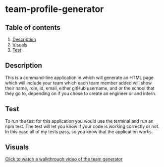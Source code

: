 # team-profile-generator

  ## Table of contents
  1. [Description](#Description)
  1. [Visuals](#Visuals)
  1. [Test](#Test)


  
  ## Description
  This is a command-line application in which will generate an HTML page which will include your team which each team member added will show their name, role, id, email, either gitHub username, and or the school that they go to, depending on if you chose to create an engineer or and intern.

  ## Test
  To run the test for this application you would use the terminal and run an npm test. The test will let you know if your code is working correctly or not. In this case all of my tests pass, so you know that the application works.



  ## Visuals
[Click to watch a walkthrough video of the team generator](https://drive.google.com/file/d/1-JrcGGPtgIbxNnLtoo3leZs6urqkm6-I/view)
